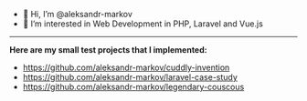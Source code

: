 - 👋 Hi, I’m @aleksandr-markov
- 👀 I’m interested in Web Development in PHP, Laravel and Vue.js
---
  **Here are my small test projects that I implemented:**
  - https://github.com/aleksandr-markov/cuddly-invention
  - https://github.com/aleksandr-markov/laravel-case-study
  - https://github.com/aleksandr-markov/legendary-couscous
